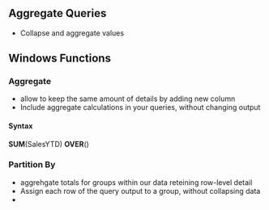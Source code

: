 #

## Aggregate Queries
- Collapse and aggregate values


## Windows Functions 
### Aggregate
- allow to keep the same amount of details by adding new column
- Include aggregate calculations in your queries, without changing output

#### Syntax
**SUM**(SalesYTD) **OVER**()

### Partition By
- aggrehgate totals for groups within our data reteining row-level detail
- Assign each row of the query output to a group, without collapsing data
- 













